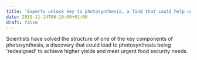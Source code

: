 ```yaml
---
title: 'Experts unlock key to photosynthesis, a find that could help us meet food security demands'
date: 2019-11-14T00:10:00+01:00
draft: false
---
```


Scientists have solved the structure of one of the key components of photosynthesis, a discovery that could lead to photosynthesis being 'redesigned' to achieve higher yields and meet urgent food security needs.